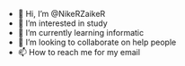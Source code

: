- 👋 Hi, I’m @NikeRZaikeR
- 👀 I’m interested in study
- 🌱 I’m currently learning informatic
- 💞️ I’m looking to collaborate on help people
- 📫 How to reach me for my email

<!---
NikeRZaikeR/NikeRZaikeR is a ✨ special ✨ repository because its `README.md` (this file) appears on your GitHub profile.
You can click the Preview link to take a look at your changes.
--->
